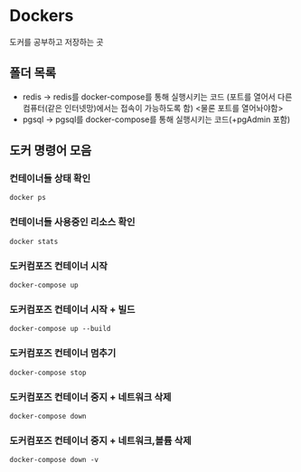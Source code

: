 # Dockers
도커를 공부하고 저장하는 곳

## 폴더 목록
- redis -> redis를 docker-compose를 통해 실행시키는 코드 (포트를 열어서 다른 컴퓨터(같은 인터넷망)에서는 접속이 가능하도록 함) <물론 포트를 열어놔야함>
- pgsql -> pgsql를 docker-compose를 통해 실행시키는 코드(+pgAdmin 포함)

## 도커 명령어 모음
### 컨테이너들 상태 확인
```
docker ps
```
### 컨테이너들 사용중인 리소스 확인
```
docker stats
```
### 도커컴포즈 컨테이너 시작
```
docker-compose up
```
### 도커컴포즈 컨테이너 시작 + 빌드
```
docker-compose up --build
```
### 도커컴포즈 컨테이너 멈추기
```
docker-compose stop
```
### 도커컴포즈 컨테이너 중지 + 네트워크 삭제
```
docker-compose down
```
### 도커컴포즈 컨테이너 중지 + 네트워크,볼륨 삭제
```
docker-compose down -v
```
